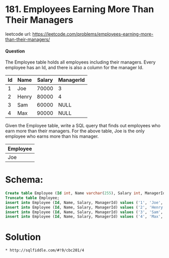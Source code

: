 # 181. Employees Earning More Than Their Managers
 
leetcode url: https://leetcode.com/problems/employees-earning-more-than-their-managers/
#### Question
The Employee table holds all employees including their managers. Every employee has an Id, and there is also a column for the manager Id.


| Id | Name  | Salary | ManagerId |
|----|-------|--------|-----------|
| 1  | Joe   | 70000  | 3         |
| 2  | Henry | 80000  | 4         |
| 3  | Sam   | 60000  | NULL      |
| 4  | Max   | 90000  | NULL      |

Given the Employee table, write a SQL query that finds out employees who earn more than their managers. For the above table, Joe is the only employee who earns more than his manager.


| Employee |
|----------|
| Joe      |


 # Schema:
```SQL
Create table Employee (Id int, Name varchar(255), Salary int, ManagerId int);
Truncate table Employee;
insert into Employee (Id, Name, Salary, ManagerId) values ('1', 'Joe', '70000', '3');
insert into Employee (Id, Name, Salary, ManagerId) values ('2', 'Henry', '80000', '4');
insert into Employee (Id, Name, Salary, ManagerId) values ('3', 'Sam', '60000', NULL);
insert into Employee (Id, Name, Salary, ManagerId) values ('4', 'Max', '90000', NULL);
```

# Solution
```
* http://sqlfiddle.com/#!9/cbc201/4

